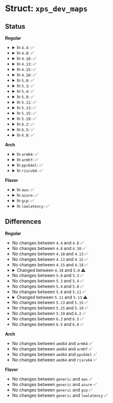 # Struct: <code>xps_dev_maps</code>

## Status
<b>Regular</b>
<ul>
<li>
<details>
<summary>In <code>4.4</code>: ✅</summary>

```c
struct xps_dev_maps {
    struct callback_head rcu;
    struct xps_map * cpu_map[0];
};
```
</details>
</li>
<li>
<details>
<summary>In <code>4.8</code>: ✅</summary>

```c
struct xps_dev_maps {
    struct callback_head rcu;
    struct xps_map * cpu_map[0];
};
```
</details>
</li>
<li>
<details>
<summary>In <code>4.10</code>: ✅</summary>

```c
struct xps_dev_maps {
    struct callback_head rcu;
    struct xps_map * cpu_map[0];
};
```
</details>
</li>
<li>
<details>
<summary>In <code>4.13</code>: ✅</summary>

```c
struct xps_dev_maps {
    struct callback_head rcu;
    struct xps_map * cpu_map[0];
};
```
</details>
</li>
<li>
<details>
<summary>In <code>4.15</code>: ✅</summary>

```c
struct xps_dev_maps {
    struct callback_head rcu;
    struct xps_map * cpu_map[0];
};
```
</details>
</li>
<li>
<details>
<summary>In <code>4.18</code>: ✅</summary>

```c
struct xps_dev_maps {
    struct callback_head rcu;
    struct xps_map * cpu_map[0];
};
```
</details>
</li>
<li>
<details>
<summary>In <code>5.0</code>: ✅</summary>

```c
struct xps_dev_maps {
    struct callback_head rcu;
    struct xps_map * attr_map[0];
};
```
</details>
</li>
<li>
<details>
<summary>In <code>5.3</code>: ✅</summary>

```c
struct xps_dev_maps {
    struct callback_head rcu;
    struct xps_map * attr_map[0];
};
```
</details>
</li>
<li>
<details>
<summary>In <code>5.4</code>: ✅</summary>

```c
struct xps_dev_maps {
    struct callback_head rcu;
    struct xps_map * attr_map[0];
};
```
</details>
</li>
<li>
<details>
<summary>In <code>5.8</code>: ✅</summary>

```c
struct xps_dev_maps {
    struct callback_head rcu;
    struct xps_map * attr_map[0];
};
```
</details>
</li>
<li>
<details>
<summary>In <code>5.11</code>: ✅</summary>

```c
struct xps_dev_maps {
    struct callback_head rcu;
    struct xps_map * attr_map[0];
};
```
</details>
</li>
<li>
<details>
<summary>In <code>5.13</code>: ✅</summary>

```c
struct xps_dev_maps {
    struct callback_head rcu;
    unsigned int nr_ids;
    s16 num_tc;
    struct xps_map * attr_map[0];
};
```
</details>
</li>
<li>
<details>
<summary>In <code>5.15</code>: ✅</summary>

```c
struct xps_dev_maps {
    struct callback_head rcu;
    unsigned int nr_ids;
    s16 num_tc;
    struct xps_map * attr_map[0];
};
```
</details>
</li>
<li>
<details>
<summary>In <code>5.19</code>: ✅</summary>

```c
struct xps_dev_maps {
    struct callback_head rcu;
    unsigned int nr_ids;
    s16 num_tc;
    struct xps_map * attr_map[0];
};
```
</details>
</li>
<li>
<details>
<summary>In <code>6.2</code>: ✅</summary>

```c
struct xps_dev_maps {
    struct callback_head rcu;
    unsigned int nr_ids;
    s16 num_tc;
    struct xps_map * attr_map[0];
};
```
</details>
</li>
<li>
<details>
<summary>In <code>6.5</code>: ✅</summary>

```c
struct xps_dev_maps {
    struct callback_head rcu;
    unsigned int nr_ids;
    s16 num_tc;
    struct xps_map * attr_map[0];
};
```
</details>
</li>
<li>
<details>
<summary>In <code>6.8</code>: ✅</summary>

```c
struct xps_dev_maps {
    struct callback_head rcu;
    unsigned int nr_ids;
    s16 num_tc;
    struct xps_map * attr_map[0];
};
```
</details>
</li>
</ul>
<b>Arch</b>
<ul>
<li>
<details>
<summary>In <code>arm64</code>: ✅</summary>

```c
struct xps_dev_maps {
    struct callback_head rcu;
    struct xps_map * attr_map[0];
};
```
</details>
</li>
<li>
<details>
<summary>In <code>armhf</code>: ✅</summary>

```c
struct xps_dev_maps {
    struct callback_head rcu;
    struct xps_map * attr_map[0];
};
```
</details>
</li>
<li>
<details>
<summary>In <code>ppc64el</code>: ✅</summary>

```c
struct xps_dev_maps {
    struct callback_head rcu;
    struct xps_map * attr_map[0];
};
```
</details>
</li>
<li>
<details>
<summary>In <code>riscv64</code>: ✅</summary>

```c
struct xps_dev_maps {
    struct callback_head rcu;
    struct xps_map * attr_map[0];
};
```
</details>
</li>
</ul>
<b>Flavor</b>
<ul>
<li>
<details>
<summary>In <code>aws</code>: ✅</summary>

```c
struct xps_dev_maps {
    struct callback_head rcu;
    struct xps_map * attr_map[0];
};
```
</details>
</li>
<li>
<details>
<summary>In <code>azure</code>: ✅</summary>

```c
struct xps_dev_maps {
    struct callback_head rcu;
    struct xps_map * attr_map[0];
};
```
</details>
</li>
<li>
<details>
<summary>In <code>gcp</code>: ✅</summary>

```c
struct xps_dev_maps {
    struct callback_head rcu;
    struct xps_map * attr_map[0];
};
```
</details>
</li>
<li>
<details>
<summary>In <code>lowlatency</code>: ✅</summary>

```c
struct xps_dev_maps {
    struct callback_head rcu;
    struct xps_map * attr_map[0];
};
```
</details>
</li>
</ul>

## Differences
<b>Regular</b>
<ul>
<li>
No changes between <code>4.4</code> and <code>4.8</code> ✅
</li>
<li>
No changes between <code>4.8</code> and <code>4.10</code> ✅
</li>
<li>
No changes between <code>4.10</code> and <code>4.13</code> ✅
</li>
<li>
No changes between <code>4.13</code> and <code>4.15</code> ✅
</li>
<li>
No changes between <code>4.15</code> and <code>4.18</code> ✅
</li>
<li>
<details>
<summary>Changed between <code>4.18</code> and <code>5.0</code> ⚠️</summary>
<ul>
<li>
<b>Field added. </b>
<code>struct xps_map * attr_map[0]</code>
</li>
<li>
<b>Field removed. </b>
<code>struct xps_map * cpu_map[0]</code>
</li>
</ul>
</details>
</li>
<li>
No changes between <code>5.0</code> and <code>5.3</code> ✅
</li>
<li>
No changes between <code>5.3</code> and <code>5.4</code> ✅
</li>
<li>
No changes between <code>5.4</code> and <code>5.8</code> ✅
</li>
<li>
No changes between <code>5.8</code> and <code>5.11</code> ✅
</li>
<li>
<details>
<summary>Changed between <code>5.11</code> and <code>5.13</code> ⚠️</summary>
<ul>
<li>
<b>Field added. </b>
<code>unsigned int nr_ids</code>
</li>
<li>
<b>Field added. </b>
<code>s16 num_tc</code>
</li>
</ul>
</details>
</li>
<li>
No changes between <code>5.13</code> and <code>5.15</code> ✅
</li>
<li>
No changes between <code>5.15</code> and <code>5.19</code> ✅
</li>
<li>
No changes between <code>5.19</code> and <code>6.2</code> ✅
</li>
<li>
No changes between <code>6.2</code> and <code>6.5</code> ✅
</li>
<li>
No changes between <code>6.5</code> and <code>6.8</code> ✅
</li>
</ul>
<b>Arch</b>
<ul>
<li>
No changes between <code>amd64</code> and <code>arm64</code> ✅
</li>
<li>
No changes between <code>amd64</code> and <code>armhf</code> ✅
</li>
<li>
No changes between <code>amd64</code> and <code>ppc64el</code> ✅
</li>
<li>
No changes between <code>amd64</code> and <code>riscv64</code> ✅
</li>
</ul>
<b>Flavor</b>
<ul>
<li>
No changes between <code>generic</code> and <code>aws</code> ✅
</li>
<li>
No changes between <code>generic</code> and <code>azure</code> ✅
</li>
<li>
No changes between <code>generic</code> and <code>gcp</code> ✅
</li>
<li>
No changes between <code>generic</code> and <code>lowlatency</code> ✅
</li>
</ul>
